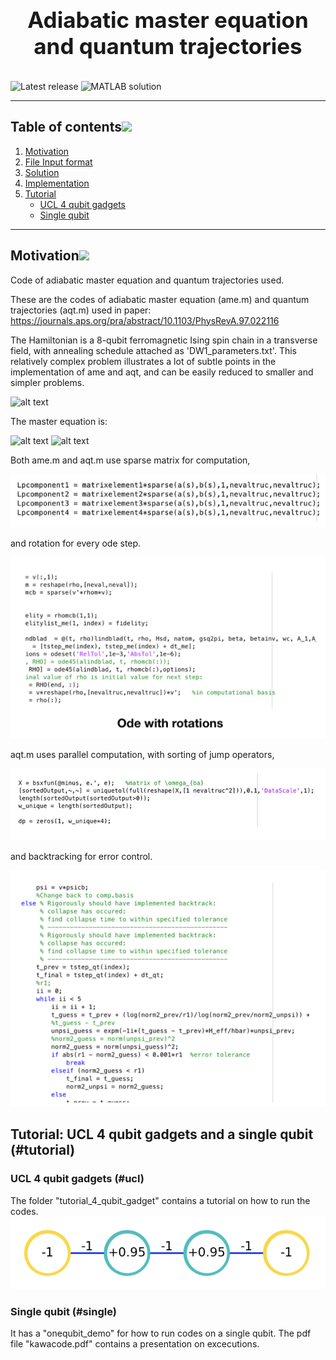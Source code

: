 <h1 align="center" style="display: block; font-size: 2.5em; font-weight: bold; margin-block-start: 1em; margin-block-end: 1em;">
<br><br><strong> Adiabatic master equation and quantum trajectories</strong>
</h1>

![Latest release](https://img.shields.io/github/v/release/aregtech/areg-sdk?label=%20%F0%9F%93%A3%20Latest%20release&style=flat&logoColor=b0c0c0&labelColor=363D44)
<img src="https://img.shields.io/badge/MATLAB-R2022a-BLUE.svg" alt="MATLAB solution"/>

---

## Table of contents[![](./docs/img/pin.svg)](#table-of-contents)
1. [Motivation](#motivation)
2. [File Input format](#FileInputformat)
4. [Solution](#Solution)
5. [Implementation](#Implementation)
6. [Tutorial](#tutorial)
    - [UCL 4 qubit gadgets](#ucl)
    - [Single qubit](#single)
---

## Motivation[![](./docs/img/pin.svg)](#motivation)
Code of adiabatic master equation and quantum trajectories used.

These are the codes of adiabatic master equation (ame.m) and quantum trajectories (aqt.m) used in paper:
https://journals.aps.org/pra/abstract/10.1103/PhysRevA.97.022116

The Hamiltonian is a 8-qubit ferromagnetic Ising spin chain in a transverse field, with annealing schedule attached as 'DW1_parameters.txt'. This relatively complex problem illustrates a lot of subtle points in the implementation of ame and aqt, and can be easily reduced to smaller and simpler problems. 


![alt text](https://github.com/kwyip/Adiabatic-master-equation-and-quantum-trajectories/blob/master/8-qubit_chain.png)






The master equation is:

![alt text](https://github.com/kwyip/Adiabatic-master-equation-and-quantum-trajectories/blob/master/ame1.png)
![alt text](https://github.com/kwyip/Adiabatic-master-equation-and-quantum-trajectories/blob/master/ame2.png)









Both ame.m and aqt.m use sparse matrix for computation,

![alt text](https://github.com/USCqserver/Adiabatic-master-equation-and-quantum-trajectories/blob/master/images/sparsem%20(1).png)

and rotation for every ode step.

![alt text](https://github.com/USCqserver/Adiabatic-master-equation-and-quantum-trajectories/blob/master/images/rotation%20(1).png)

aqt.m uses parallel computation, with sorting of jump operators,

![alt text](https://github.com/USCqserver/Adiabatic-master-equation-and-quantum-trajectories/blob/master/images/sortingjump%20(1).png)

and backtracking for error control.

![alt text](https://github.com/USCqserver/Adiabatic-master-equation-and-quantum-trajectories/blob/master/images/backtracking%20(1).png)



## Tutorial: UCL 4 qubit gadgets and a single qubit (#tutorial)
### UCL 4 qubit gadgets (#ucl)
The folder "tutorial_4_qubit_gadget" contains a tutorial on how to run the codes. 
![alt text](https://github.com/USCqserver/Adiabatic-master-equation-and-quantum-trajectories/blob/master/images/4-qubit.png)
### Single qubit (#single)
It has a "onequbit_demo" for how to run codes on a single qubit. The pdf file "kawacode.pdf" contains a presentation on excecutions.
